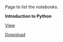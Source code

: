 Page to list the notebooks.

**Introduction to Python**

[View](http://nbviewer.jupyter.org/github/jennyfisher/computing-modelling-earthsci/blob/master/notebooks/Week2_Intro-to-Python.ipynb)

[Download](Week2_Intro-to-Python.ipynb)
